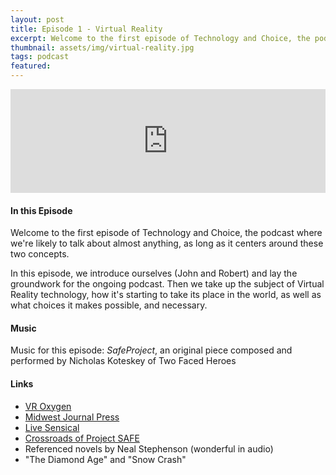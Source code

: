 ```yaml
---
layout: post
title: Episode 1 - Virtual Reality
excerpt: Welcome to the first episode of Technology and Choice, the podcast where we're likely to talk about almost anything, as long as it centers around these two concepts.
thumbnail: assets/img/virtual-reality.jpg
tags: podcast
featured:
---
```


<iframe width="100%" height="166" scrolling="no" frameborder="no" src="https://w.soundcloud.com/player/?url=https%3A//api.soundcloud.com/tracks/256036073&amp;color=ff5500&amp;auto_play=false&amp;hide_related=false&amp;show_comments=true&amp;show_user=true&amp;show_reposts=false"></iframe>


#### In this Episode

Welcome to the first episode of Technology and Choice, the podcast where we're likely to talk about almost anything, as long as it centers around these two concepts.

In this episode, we introduce ourselves (John and Robert) and lay the groundwork for the ongoing podcast. Then we take up the subject of Virtual Reality technology, how it's starting to take its place in the world, as well as what choices it makes possible, and necessary.


#### Music

Music for this episode: *SafeProject*, an original piece composed and performed by Nicholas Koteskey of Two Faced Heroes


#### Links

* [VR Oxygen](http://vroxygen.io)
* [Midwest Journal Press](http://selfhelpbook.midwestjournalpress.com/)
* [Live Sensical](http://livesensical.com)
* [Crossroads of Project SAFE](http://safecrossroads.net)
* Referenced novels by Neal Stephenson (wonderful in audio)
* "The Diamond Age" and "Snow Crash"
